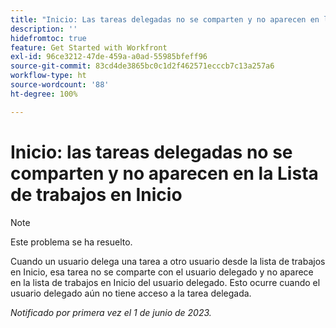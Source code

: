 ```yaml
---
title: "Inicio: Las tareas delegadas no se comparten y no aparecen en la Lista de trabajos en Inicio"
description: ''
hidefromtoc: true
feature: Get Started with Workfront
exl-id: 96ce3212-47de-459a-a0ad-55985bfeff96
source-git-commit: 83cd4de3865bc0c1d2f462571ecccb7c13a257a6
workflow-type: ht
source-wordcount: '88'
ht-degree: 100%

---
```


# Inicio: las tareas delegadas no se comparten y no aparecen en la Lista de trabajos en Inicio

>[!NOTE]
>
>Este problema se ha resuelto.

Cuando un usuario delega una tarea a otro usuario desde la lista de trabajos en Inicio, esa tarea no se comparte con el usuario delegado y no aparece en la lista de trabajos en Inicio del usuario delegado. Esto ocurre cuando el usuario delegado aún no tiene acceso a la tarea delegada.

_Notificado por primera vez el 1 de junio de 2023._
